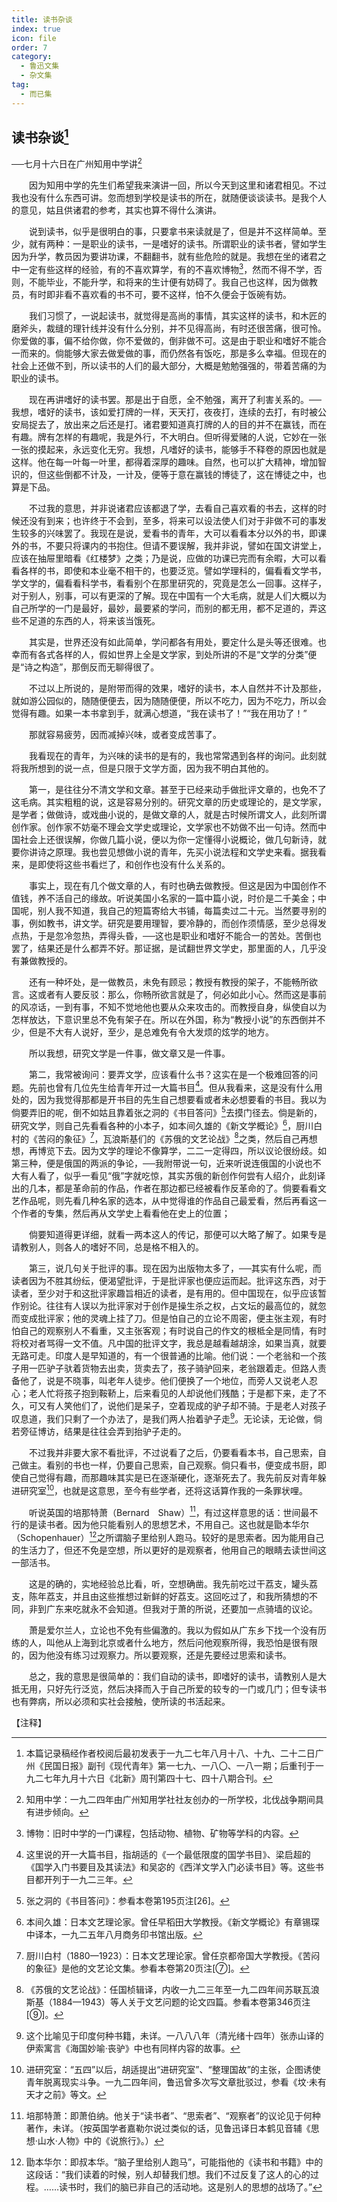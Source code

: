 ```yaml
---
title: 读书杂谈
index: true
icon: file
order: 7
category:
  - 鲁迅文集
  - 杂文集
tag:  
  - 而已集
---
```


## 读书杂谈[^①]

──七月十六日在广州知用中学讲[^②]

　　因为知用中学的先生们希望我来演讲一回，所以今天到这里和诸君相见。不过我也没有什么东西可讲。忽而想到学校是读书的所在，就随便谈谈读书。是我个人的意见，姑且供诸君的参考，其实也算不得什么演讲。

　　说到读书，似乎是很明白的事，只要拿书来读就是了，但是并不这样简单。至少，就有两种：一是职业的读书，一是嗜好的读书。所谓职业的读书者，譬如学生因为升学，教员因为要讲功课，不翻翻书，就有些危险的就是。我想在坐的诸君之中一定有些这样的经验，有的不喜欢算学，有的不喜欢博物[^③]，然而不得不学，否则，不能毕业，不能升学，和将来的生计便有妨碍了。我自己也这样，因为做教员，有时即非看不喜欢看的书不可，要不这样，怕不久便会于饭碗有妨。

　　我们习惯了，一说起读书，就觉得是高尚的事情，其实这样的读书，和木匠的磨斧头，裁缝的理针线并没有什么分别，并不见得高尚，有时还很苦痛，很可怜。你爱做的事，偏不给你做，你不爱做的，倒非做不可。这是由于职业和嗜好不能合一而来的。倘能够大家去做爱做的事，而仍然各有饭吃，那是多么幸福。但现在的社会上还做不到，所以读书的人们的最大部分，大概是勉勉强强的，带着苦痛的为职业的读书。

　　现在再讲嗜好的读书罢。那是出于自愿，全不勉强，离开了利害关系的。──我想，嗜好的读书，该如爱打牌的一样，天天打，夜夜打，连续的去打，有时被公安局捉去了，放出来之后还是打。诸君要知道真打牌的人的目的并不在赢钱，而在有趣。牌有怎样的有趣呢，我是外行，不大明白。但听得爱赌的人说，它妙在一张一张的摸起来，永远变化无穷。我想，凡嗜好的读书，能够手不释卷的原因也就是这样。他在每一叶每一叶里，都得着深厚的趣味。自然，也可以扩大精神，增加智识的，但这些倒都不计及，一计及，便等于意在赢钱的博徒了，这在博徒之中，也算是下品。

　　不过我的意思，并非说诸君应该都退了学，去看自己喜欢看的书去，这样的时候还没有到来；也许终于不会到，至多，将来可以设法使人们对于非做不可的事发生较多的兴味罢了。我现在是说，爱看书的青年，大可以看看本分以外的书，即课外的书，不要只将课内的书抱住。但请不要误解，我并非说，譬如在国文讲堂上，应该在抽屉里暗看《红楼梦》之类；乃是说，应做的功课已完而有余暇，大可以看看各样的书，即使和本业毫不相干的，也要泛览。譬如学理科的，偏看看文学书，学文学的，偏看看科学书，看看别个在那里研究的，究竟是怎么一回事。这样子，对于别人，别事，可以有更深的了解。现在中国有一个大毛病，就是人们大概以为自己所学的一门是最好，最妙，最要紧的学问，而别的都无用，都不足道的，弄这些不足道的东西的人，将来该当饿死。

　　其实是，世界还没有如此简单，学问都各有用处，要定什么是头等还很难。也幸而有各式各样的人，假如世界上全是文学家，到处所讲的不是“文学的分类”便是“诗之构造”，那倒反而无聊得很了。

　　不过以上所说的，是附带而得的效果，嗜好的读书，本人自然并不计及那些，就如游公园似的，随随便便去，因为随随便便，所以不吃力，因为不吃力，所以会觉得有趣。如果一本书拿到手，就满心想道，“我在读书了！”“我在用功了！”

　　那就容易疲劳，因而减掉兴味，或者变成苦事了。

　　我看现在的青年，为兴味的读书的是有的，我也常常遇到各样的询问。此刻就将我所想到的说一点，但是只限于文学方面，因为我不明白其他的。

　　第一，是往往分不清文学和文章。甚至于已经来动手做批评文章的，也免不了这毛病。其实粗粗的说，这是容易分别的。研究文章的历史或理论的，是文学家，是学者；做做诗，或戏曲小说的，是做文章的人，就是古时候所谓文人，此刻所谓创作家。创作家不妨毫不理会文学史或理论，文学家也不妨做不出一句诗。然而中国社会上还很误解，你做几篇小说，便以为你一定懂得小说概论，做几句新诗，就要你讲诗之原理。我也尝见想做小说的青年，先买小说法程和文学史来看。据我看来，是即使将这些书看烂了，和创作也没有什么关系的。

　　事实上，现在有几个做文章的人，有时也确去做教授。但这是因为中国创作不值钱，养不活自己的缘故。听说美国小名家的一篇中篇小说，时价是二千美金；中国呢，别人我不知道，我自己的短篇寄给大书铺，每篇卖过二十元。当然要寻别的事，例如教书，讲文学。研究是要用理智，要冷静的，而创作须情感，至少总得发点热，于是忽冷忽热，弄得头昏，──这也是职业和嗜好不能合一的苦处。苦倒也罢了，结果还是什么都弄不好。那证据，是试翻世界文学史，那里面的人，几乎没有兼做教授的。

　　还有一种坏处，是一做教员，未免有顾忌；教授有教授的架子，不能畅所欲言。这或者有人要反驳：那么，你畅所欲言就是了，何必如此小心。然而这是事前的风凉话，一到有事，不知不觉地他也要从众来攻击的。而教授自身，纵使自以为怎样放达，下意识里总不免有架子在。所以在外国，称为“教授小说”的东西倒并不少，但是不大有人说好，至少，是总难免有令大发烦的炫学的地方。

　　所以我想，研究文学是一件事，做文章又是一件事。

　　第二，我常被询问：要弄文学，应该看什么书？这实在是一个极难回答的问题。先前也曾有几位先生给青年开过一大篇书目[^④]。但从我看来，这是没有什么用处的，因为我觉得那都是开书目的先生自己想要看或者未必想要看的书目。我以为倘要弄旧的呢，倒不如姑且靠着张之洞的《书目答问》[^⑤]去摸门径去。倘是新的，研究文学，则自己先看看各种的小本子，如本间久雄的《新文学概论》[^⑥]，厨川白村的《苦闷的象征》[^⑦]，瓦浪斯基们的《苏俄的文艺论战》[^⑧]之类，然后自己再想想，再博览下去。因为文学的理论不像算学，二二一定得四，所以议论很纷歧。如第三种，便是俄国的两派的争论，──我附带说一句，近来听说连俄国的小说也不大有人看了，似乎一看见“俄”字就吃惊，其实苏俄的新创作何尝有人绍介，此刻译出的几本，都是革命前的作品，作者在那边都已经被看作反革命的了。倘要看看文艺作品呢，则先看几种名家的选本，从中觉得谁的作品自己最爱看，然后再看这一个作者的专集，然后再从文学史上看看他在史上的位置；

　　倘要知道得更详细，就看一两本这人的传记，那便可以大略了解了。如果专是请教别人，则各人的嗜好不同，总是格不相入的。

　　第三，说几句关于批评的事。现在因为出版物太多了，──其实有什么呢，而读者因为不胜其纷纭，便渴望批评，于是批评家也便应运而起。批评这东西，对于读者，至少对于和这批评家趣旨相近的读者，是有用的。但中国现在，似乎应该暂作别论。往往有人误以为批评家对于创作是操生杀之权，占文坛的最高位的，就忽而变成批评家；他的灵魂上挂了刀。但是怕自己的立论不周密，便主张主观，有时怕自己的观察别人不看重，又主张客观；有时说自己的作文的根柢全是同情，有时将校对者骂得一文不值。凡中国的批评文字，我总是越看越胡涂，如果当真，就要无路可走。印度人是早知道的，有一个很普通的比喻。他们说：一个老翁和一个孩子用一匹驴子驮着货物去出卖，货卖去了，孩子骑驴回来，老翁跟着走。但路人责备他了，说是不晓事，叫老年人徒步。他们便换了一个地位，而旁人又说老人忍心；老人忙将孩子抱到鞍鞒上，后来看见的人却说他们残酷；于是都下来，走了不久，可又有人笑他们了，说他们是呆子，空着现成的驴子却不骑。于是老人对孩子叹息道，我们只剩了一个办法了，是我们两人抬着驴子走[^⑨]。无论读，无论做，倘若旁征博访，结果是往往会弄到抬驴子走的。

　　不过我并非要大家不看批评，不过说看了之后，仍要看看本书，自己思索，自己做主。看别的书也一样，仍要自己思索，自己观察。倘只看书，便变成书厨，即使自己觉得有趣，而那趣味其实是已在逐渐硬化，逐渐死去了。我先前反对青年躲进研究室[^⑩]，也就是这意思，至今有些学者，还将这话算作我的一条罪状哩。

　　听说英国的培那特萧（Bernard　Shaw）[^11]，有过这样意思的话：世间最不行的是读书者。因为他只能看别人的思想艺术，不用自己。这也就是勖本华尔（Schopenhauer）[^12]之所谓脑子里给别人跑马。较好的是思索者。因为能用自己的生活力了，但还不免是空想，所以更好的是观察者，他用自己的眼睛去读世间这一部活书。

　　这是的确的，实地经验总比看，听，空想确凿。我先前吃过干荔支，罐头荔支，陈年荔支，并且由这些推想过新鲜的好荔支。这回吃过了，和我所猜想的不同，非到广东来吃就永不会知道。但我对于萧的所说，还要加一点骑墙的议论。

　　萧是爱尔兰人，立论也不免有些偏激的。我以为假如从广东乡下找一个没有历练的人，叫他从上海到北京或者什么地方，然后问他观察所得，我恐怕是很有限的，因为他没有练习过观察力。所以要观察，还是先要经过思索和读书。

　　总之，我的意思是很简单的：我们自动的读书，即嗜好的读书，请教别人是大抵无用，只好先行泛览，然后决择而入于自己所爱的较专的一门或几门；但专读书也有弊病，所以必须和实社会接触，使所读的书活起来。

【注释】

[^①]:本篇记录稿经作者校阅后最初发表于一九二七年八月十八、十九、二十二日广州《民国日报》副刊《现代青年》第一七九、一八〇、一八一期；后重刊于一九二七年九月十六日《北新》周刊第四十七、四十八期合刊。

[^②]:知用中学：一九二四年由广州知用学社社友创办的一所学校，北伐战争期间具有进步倾向。

[^③]:博物：旧时中学的一门课程，包括动物、植物、矿物等学科的内容。

[^④]:这里说的开一大篇书目，指胡适的《一个最低限度的国学书目》、梁启超的《国学入门书要目及其读法》和吴宓的《西洋文学入门必读书目》等。这些书目都开列于一九二三年。

[^⑤]:张之洞的《书目答问》：参看本卷第195页注[26]。

[^⑥]:本间久雄：日本文艺理论家。曾任早稻田大学教授。《新文学概论》有章锡琛中译本，一九二五年八月商务印书馆出版。

[^⑦]:厨川白村（1880—1923）：日本文艺理论家。曾任京都帝国大学教授。《苦闷的象征》是他的文艺论文集。参看本卷第20页注[⑦]。

[^⑧]:《苏俄的文艺论战》：任国桢辑译，内收一九二三年至一九二四年间苏联瓦浪斯基（1884—1943）等人关于文艺问题的论文四篇。参看本卷第346页注[⑨]。

[^⑨]:这个比喻见于印度何种书籍，未详。一八八八年（清光绪十四年）张赤山译的伊索寓言《海国妙喻·丧驴》中也有同样内容的故事。

[^⑩]:进研究室：“五四”以后，胡适提出“进研究室”、“整理国故”的主张，企图诱使青年脱离现实斗争。一九二四年间，鲁迅曾多次写文章批驳过，参看《坟·未有天才之前》等文。

[^11]:培那特萧：即萧伯纳。他关于“读书者”、“思索者”、“观察者”的议论见于何种著作，未详。（按英国学者嘉勒尔说过类似的话，见鲁迅译日本鹤见音辅《思想·山水·人物》中的《说旅行》。）

[^12]:勖本华尔：即叔本华。“脑子里给别人跑马”，可能指他的《读书和书籍》中的这段话：“我们读着的时候，别人却替我们想。我们不过反复了这人的心的过程。……读书时，我们的脑已非自己的活动地。这是别人的思想的战场了。”
